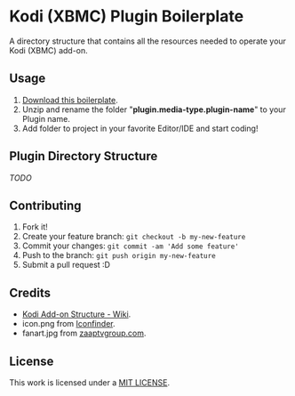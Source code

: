 # Kodi (XBMC) Plugin Boilerplate

A directory structure that contains all the resources needed to operate your Kodi (XBMC) add-on.

## Usage

1. [Download this boilerplate](https://github.com/J2TeaM-dev/Kodi-XBMC-plugin-boilerplate/archive/master.zip).
2. Unzip and rename the folder "**plugin.media-type.plugin-name**" to your Plugin name.
4. Add folder to project in your favorite Editor/IDE and start coding!

## Plugin Directory Structure

*TODO*

## Contributing

1. Fork it!
2. Create your feature branch: `git checkout -b my-new-feature`
3. Commit your changes: `git commit -am 'Add some feature'`
4. Push to the branch: `git push origin my-new-feature`
5. Submit a pull request :D

## Credits

- [Kodi Add-on Structure - Wiki](http://kodi.wiki/view/Add-on_structure#Introduction).
- icon.png from [Iconfinder](https://www.iconfinder.com/icons/81749/k_icon#size=256).
- fanart.jpg from [zaaptvgroup.com](https://www.zaaptvgroup.com/shop/product/kodi-addons-english-pay-per-view-movies-and-sports/).

## License

This work is licensed under a [MIT LICENSE](LICENSE).

